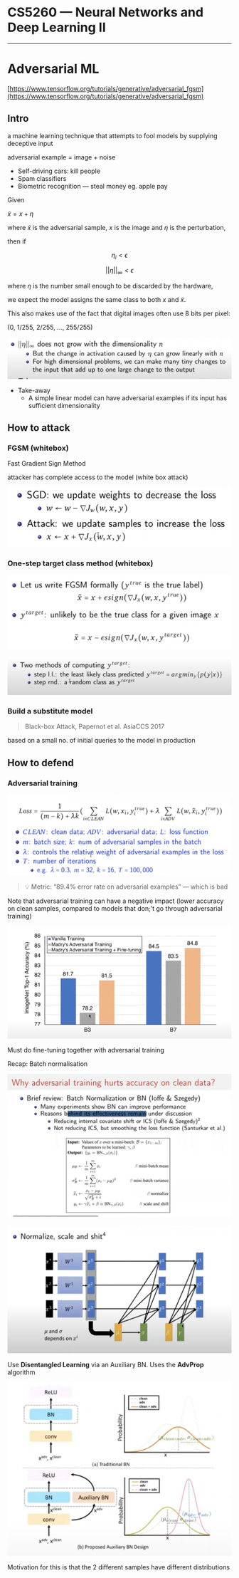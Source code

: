 # CS5260 — Neural Networks and Deep Learning II

---

# Adversarial ML

[https://www.tensorflow.org/tutorials/generative/adversarial_fgsm](https://www.tensorflow.org/tutorials/generative/adversarial_fgsm)

## Intro

a machine learning technique that attempts to fool models by supplying deceptive input

adversarial example = image + noise

- Self-driving cars: kill people
- Spam classifiers
- Biometric recognition — steal money eg. apple pay

Given

$\tilde{x} = x + \eta$

where $\tilde{x}$ is the adversarial sample, $x$ is the image and $\eta$ is the perturbation,

then if

$$\eta_i < \epsilon$$

$$||\eta||_\infty < \epsilon$$

where $\eta$ is the number small enough to be discarded by the hardware, 

we expect the model assigns the same class to both $x$ and $\tilde{x}$.

This also makes use of the fact that digital images often use 8 bits per pixel:

(0, 1/255, 2/255, ..., 255/255)

![Untitled](Untitled.png)

- Take-away
    - A simple linear model can have adversarial examples if its input has sufficient dimensionality

## How to attack

### FGSM (whitebox)

Fast Gradient Sign Method

attacker has complete access to the model (white box attack)

![Untitled](Untitled%201.png)

### One-step target class method (whitebox)

![Untitled](Untitled%202.png)

![Untitled](Untitled%203.png)

### Build a substitute model

> Black-box Attack, Papernot et al. AsiaCCS 2017
> 

based on a small no. of initial queries to the model in production

## How to defend

### Adversarial training

![Untitled](Untitled%204.png)

> 💡 Metric: “89.4% error rate on adversarial examples” — which is bad

Note that adversarial training can have a negative impact (lower accuracy on clean samples, compared to models that don;’t go through adversarial training)

![Must do fine-tuning together with adversarial training](Untitled%205.png)

Must do fine-tuning together with adversarial training

Recap: Batch normalisation

![Untitled](Untitled%206.png)

![Untitled](Untitled%207.png)

Use **Disentangled Learning** via an Auxiliary BN. Uses the **AdvProp** algorithm

![Motivation for this is that the 2 different samples have different distributions](Untitled%208.png)

Motivation for this is that the 2 different samples have different distributions